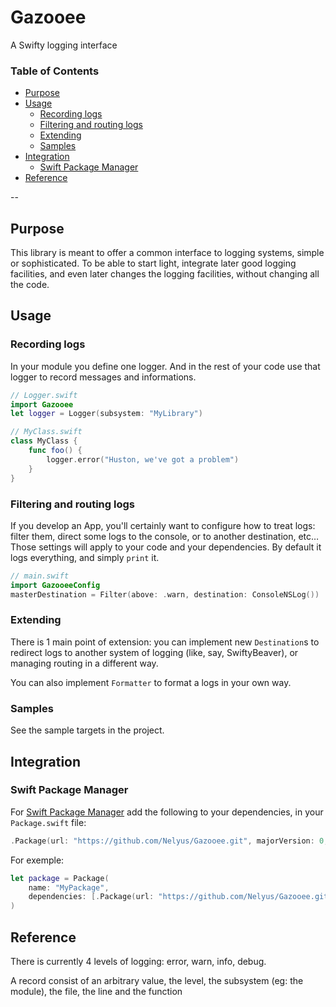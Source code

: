 # Gazooee

A Swifty logging interface

### Table of Contents
* [Purpose](#purpose)
* [Usage](#usage)
  * [Recording logs](#recording-logs)
  * [Filtering and routing logs](#filtering-and-routing-logs)
  * [Extending](#extending)
  * [Samples](#samples)
* [Integration](#integration)
  * [Swift Package Manager](#swift-package-manager)
* [Reference](#reference)

--

## Purpose

This library is meant to offer a common interface to logging systems, simple or sophisticated.
To be able to start light, integrate later good logging facilities, and even later changes the logging facilities, without changing all the code.

## Usage

### Recording logs

In your module you define one logger. And in the rest of your code use that logger to record messages and informations.

```swift
// Logger.swift
import Gazooee
let logger = Logger(subsystem: "MyLibrary")
```

```swift
// MyClass.swift
class MyClass {
    func foo() {
        logger.error("Huston, we've got a problem")
    }
}
```

### Filtering and routing logs

If you develop an App, you'll certainly want to configure how to treat logs: filter them, direct some logs to the console, or to another destination, etc… Those settings will apply to your code and your dependencies.
By default it logs everything, and simply `print` it.

```swift
// main.swift
import GazooeeConfig
masterDestination = Filter(above: .warn, destination: ConsoleNSLog())
```

### Extending

There is 1 main point of extension: you can implement new `Destination`s to redirect logs to another system of logging (like, say, SwiftyBeaver), or managing routing in a different way.

You can also implement `Formatter` to format a logs in your own way.

### Samples

See the sample targets in the project.

## Integration

### Swift Package Manager

For [Swift Package Manager](https://github.com/apple/swift-package-manager) add the following to your dependencies, in your `Package.swift` file:

```swift
.Package(url: "https://github.com/Nelyus/Gazooee.git", majorVersion: 0, minor: 3)
```

For exemple:

```swift
let package = Package(
    name: "MyPackage",
    dependencies: [.Package(url: "https://github.com/Nelyus/Gazooee.git", majorVersion: 0, minor: 3)]
)
```

## Reference

There is currently 4 levels of logging: error, warn, info, debug.

A record consist of an arbitrary value, the level, the subsystem (eg: the module), the file, the line and the function
